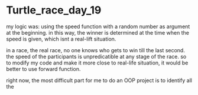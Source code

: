 # Turtle_race_day_19
my logic was: using the speed function with a random number as argument at the beginning. 
in this way, the winner is determined at the time when the speed is given, which isnt a real-lift situation.

in a race, the real race, no one knows who gets to win till the last second. 
the speed of the participants is unpredicatible at any stage of the race.
so to modify my code and make it more close to real-life situation, it would be better to use forward 
function.

right now, the most difficult part for me to do an OOP project is to identify all the 